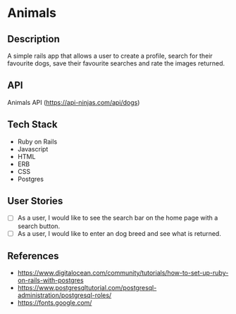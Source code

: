 # Animals

## Description

A simple rails app that allows a user to create a profile, search for their favourite dogs, save their favourite searches and rate the images returned.

## API

Animals API (https://api-ninjas.com/api/dogs)

## Tech Stack

* Ruby on Rails
* Javascript
* HTML
* ERB
* CSS
* Postgres

## User Stories

- [ ] As a user, I would like to see the search bar on the home page with a search button.
- [ ] As a user, I would like to enter an dog breed and see what is returned.

## References

* https://www.digitalocean.com/community/tutorials/how-to-set-up-ruby-on-rails-with-postgres
* https://www.postgresqltutorial.com/postgresql-administration/postgresql-roles/
* https://fonts.google.com/
